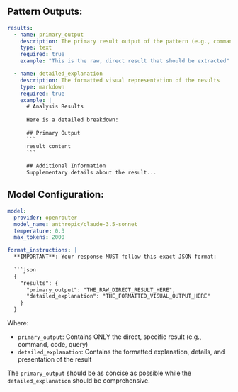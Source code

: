 ## Pattern Outputs:

```yaml
results:
  - name: primary_output
    description: The primary result output of the pattern (e.g., command, code, query)
    type: text
    required: true
    example: "This is the raw, direct result that should be extracted"

  - name: detailed_explanation
    description: The formatted visual representation of the results
    type: markdown
    required: true
    example: |
      # Analysis Results
      
      Here is a detailed breakdown:
      
      ## Primary Output
      ```
      result content
      ```
      
      ## Additional Information
      Supplementary details about the result...
```

## Model Configuration:

```yaml
model:
  provider: openrouter
  model_name: anthropic/claude-3.5-sonnet
  temperature: 0.3
  max_tokens: 2000

format_instructions: |
  **IMPORTANT**: Your response MUST follow this exact JSON format:
  
  ```json
  {
    "results": {
      "primary_output": "THE_RAW_DIRECT_RESULT_HERE",
      "detailed_explanation": "THE_FORMATTED_VISUAL_OUTPUT_HERE"
    }
  }
  ```
  
  Where:
  - `primary_output`: Contains ONLY the direct, specific result (e.g., command, code, query)
  - `detailed_explanation`: Contains the formatted explanation, details, and presentation of the result
  
  The `primary_output` should be as concise as possible while the `detailed_explanation` should be comprehensive.
```
